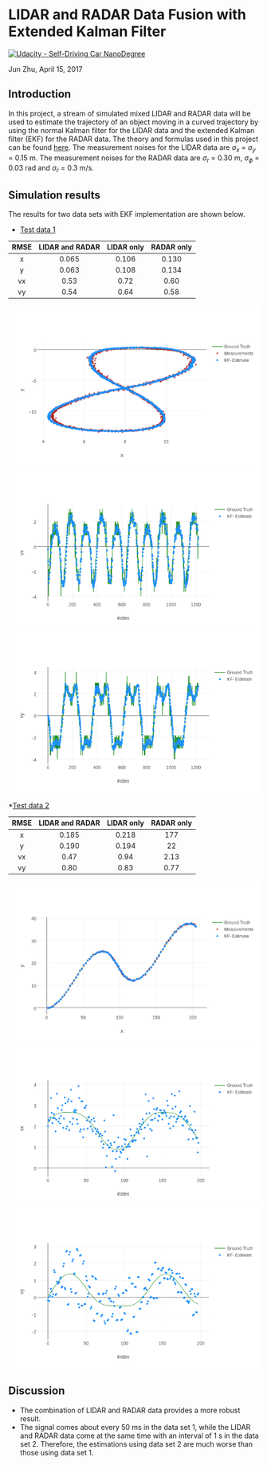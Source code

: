 # LIDAR and RADAR Data Fusion with Extended Kalman Filter
[![Udacity - Self-Driving Car NanoDegree](https://s3.amazonaws.com/udacity-sdc/github/shield-carnd.svg)](http://www.udacity.com/drive)

Jun Zhu, April 15, 2017


## Introduction

In this project, a stream of simulated mixed LIDAR and RADAR data will be used to estimate the trajectory of an object moving in a curved trajectory by using the normal Kalman filter for the LIDAR data and the extended Kalman filter (EKF) for the RADAR data. The theory and formulas used in this project can be found [here](../KalmanFilter.pdf). The measurement noises for the LIDAR data are $\sigma_x$ = $\sigma_y$ = 0.15 m. The measurement noises for the RADAR data are $\sigma_r$ = 0.30 m, $\sigma_\phi$ = 0.03 rad and $\sigma_\dot{r}$ = 0.3 m/s. 

## Simulation results

The results for two data sets with EKF implementation are shown below.

* [Test data 1](./data/sample-laser-radar-measurement-data-1.txt)

| RMSE  | LIDAR and RADAR | LIDAR only | RADAR only |
| :-------: | :------------------------: | :--------------: | :--------------: |
| x        |  0.065                 | 0.106                 |  0.130                 |
| y         | 0.063                 | 0.108                |  0.134                 |
| vx       | 0.53                   | 0.72                 |  0.60                 |
| vy       | 0.54                   | 0.64                 |  0.58                 |

![basic-data-1](./output/basic-data-1-xy.png)
![basic-data-1](./output/basic-data-1-vx.png)
![basic-data-1](./output/basic-data-1-vy.png)

*[Test data 2](./data/)

| RMSE  | LIDAR and RADAR | LIDAR only | RADAR only |
| :-------: | :------------------------: | :--------------: | :--------------: |
| x        |  0.185                 |  0.218       |  177          |
| y         | 0.190                |   0.194       |  22            |
| vx       | 0.47                  |   0.94        |  2.13         |
| vy       | 0.80                   |   0.83        |  0.77         |

![basic-data-2](./output/basic-data-2-xy.png)
![basic-data-2](./output/basic-data-2-vx.png)
![basic-data-2](./output/basic-data-2-vy.png)

## Discussion

 - The combination of LIDAR and RADAR data provides a more robust result.
 - The signal comes about every 50 ms in the data set 1, while the LIDAR and RADAR data come at the same time with an interval of 1 s in the data set 2. Therefore, the estimations using data set 2 are much worse than those using data set 1.
